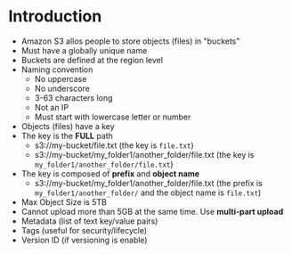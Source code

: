 # Introduction

* Amazon S3 allos people to store objects (files) in "buckets"
* Must have a globally unique name
* Buckets are defined at the region level
* Naming convention
  * No uppercase
  * No underscore
  * 3-63 characters long
  * Not an IP
  * Must start with lowercase letter or number
* Objects (files) have a key
* The key is the **FULL** path
  * s3://my-bucket/file.txt (the key is `file.txt`)
  * s3://my-bucket/my_folder1/another_folder/file.txt (the key is `my_folder1/another_folder/file.txt`)
* The key is composed of **prefix** and **object name**
  * s3://my-bucket/my_folder1/another_folder/file.txt (the prefix is `my_folder1/another_folder/` and the object name is `file.txt`)
* Max Object Size is 5TB
* Cannot upload more than 5GB at the same time. Use **multi-part upload**
* Metadata (list of text key/value pairs)
* Tags (useful for security/lifecycle)
* Version ID (if versioning is enable)
